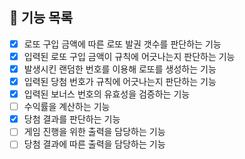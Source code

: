 ## 🚀 기능 목록
- [x] 로또 구입 금액에 따른 로또 발권 갯수를 판단하는 기능
- [x] 입력된 로또 구입 금액이 규칙에 어긋나는지 판단하는 기능
- [x] 발생시킨 랜덤한 번호를 이용해 로또를 생성하는 기능
- [x] 입력된 당첨 번호가 규칙에 어긋나는지 판단하는 기능
- [x] 입력된 보너스 번호의 유효성을 검증하는 기능
- [ ] 수익률을 계산하는 기능
- [x] 당첨 결과를 판단하는 기능
- [ ] 게임 진행을 위한 출력을 담당하는 기능
- [ ] 당첨 결과에 따른 출력을 담당하는 기능
